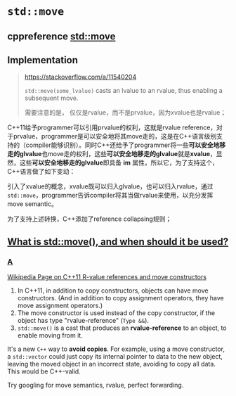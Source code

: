 # `std::move`

## cppreference [std::move](https://en.cppreference.com/w/cpp/utility/move)



## Implementation



> https://stackoverflow.com/a/11540204
>
> `std::move(some_lvalue)` casts an lvalue to an rvalue, thus enabling a subsequent move.
>
> 需要注意的是， 仅仅是rvalue，而不是prvalue，因为xvalue也是rvalue；



C++11给予programmer可以引用prvalue的权利，这就是rvalue reference，对于prvalue，programmer是可以安全地将其move走的，这是在C++语言级别支持的（compiler能够识别）。同时C++还给予了programmer将一些**可以安全地移走的glvalue**也move走的权利，这些**可以安全地移走的glvalue**就是**xvalue**，显然，这些**可以安全地移走的glvalue**即具备 **im** 属性，所以它，为了支持这个，C++语言做了如下变动：

引入了xvalue的概念，xvalue既可以归入glvalue，也可以归入rvalue，通过`std::move`，programmer告诉compiler将其当做rvalue来使用，以充分发挥move semantic。

为了支持上述转换，C++添加了reference collapsing规则；

## [What is std::move(), and when should it be used?](https://stackoverflow.com/questions/3413470/what-is-stdmove-and-when-should-it-be-used)

### [A](https://stackoverflow.com/a/3413547)

[Wikipedia Page on C++11 R-value references and move constructors](https://en.wikipedia.org/wiki/C%2B%2B11#Rvalue_references_and_move_constructors)

1. In C++11, in addition to copy constructors, objects can have move constructors.
   (And in addition to copy assignment operators, they have move assignment operators.)
2. The move constructor is used instead of the copy constructor, if the object has type "rvalue-reference" (`Type &&`).
3. `std::move()` is a cast that produces an **rvalue-reference** to an object, to enable moving from it.

It's a new `C++` way to **avoid copies**. For example, using a move constructor, a `std::vector` could just copy its internal pointer to data to the new object, leaving the moved object in an incorrect state, avoiding to copy all data. This would be C++-valid.

Try googling for move semantics, rvalue, perfect forwarding.



## 

